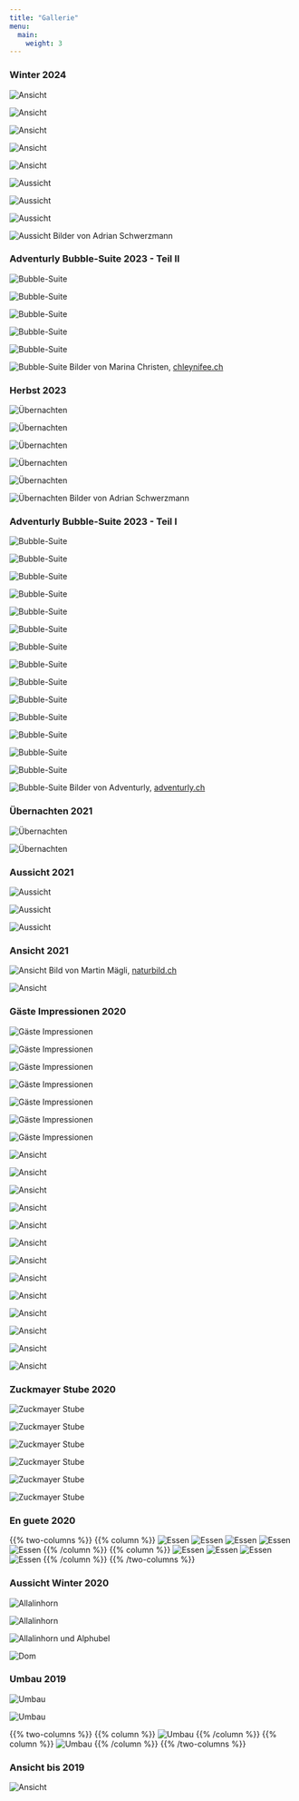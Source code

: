 ```yaml
---
title: "Gallerie"
menu:
  main:
    weight: 3
---
```


<!-- Dateiendung der Bilder muss kleingeschrieben sein: .jpg!!! -->

### Winter 2024
![Ansicht](../images/Alpenblick_Ansicht_Winter_2024_05.jpg "Ansicht")

![Ansicht](../images/Alpenblick_Ansicht_Winter_2024_02.jpg "Ansicht")

![Ansicht](../images/Alpenblick_Ansicht_Winter_2024_03.jpg "Ansicht")

![Ansicht](../images/Alpenblick_Ansicht_Winter_2024_04.jpg "Ansicht")

![Ansicht](../images/Alpenblick_Ansicht_Winter_2024_06.jpg "Ansicht")

![Aussicht](../images/Alpenblick_Aussicht_Almagellerhorn_Winter_2024_02.jpg "Aussicht")

![Aussicht](../images/Alpenblick_Aussicht_Halo_Winter_2024.jpg "Aussicht")

![Aussicht](../images/Alpenblick_Aussicht_Saas_Fee_Winter_2024_01.jpg "Aussicht")

![Aussicht](../images/Alpenblick_Aussicht_Saas_Fee_Winter_2024_03.jpg "Aussicht")
Bilder von Adrian Schwerzmann

### Adventurly Bubble-Suite 2023 - Teil II
![Bubble-Suite](../images/Alpenblick_Bubble-Suite_16.jpg "Bubble-Suite")

![Bubble-Suite](../images/Alpenblick_Bubble-Suite_17.jpg "Bubble-Suite")

![Bubble-Suite](../images/Alpenblick_Bubble-Suite_18.jpg "Bubble-Suite")

![Bubble-Suite](../images/Alpenblick_Bubble-Suite_19.jpg "Bubble-Suite")

![Bubble-Suite](../images/Alpenblick_Bubble-Suite_20.jpg "Bubble-Suite")

![Bubble-Suite](../images/Alpenblick_Bubble-Suite_21.jpg "Bubble-Suite")
Bilder von Marina Christen, <a href="https://www.chleynifee.ch/" target="_blank"> chleynifee.ch</a>

### Herbst 2023
![Übernachten](../images/Alpenblick_Herbst_2023_02.jpg "Übernachten")

![Übernachten](../images/Alpenblick_Herbst_2023_03.jpg "Übernachten")

![Übernachten](../images/Alpenblick_Herbst_2023_04.jpg "Übernachten")

![Übernachten](../images/Alpenblick_Herbst_2023_04.jpg "Übernachten")

![Übernachten](../images/Alpenblick_Herbst_2023_05.jpg "Übernachten")

![Übernachten](../images/Alpenblick_Herbst_2023_06.jpg "Übernachten")
Bilder von Adrian Schwerzmann

### Adventurly Bubble-Suite 2023 - Teil I
![Bubble-Suite](../images/Alpenblick_Bubble-Suite_01.jpg "Bubble-Suite")

![Bubble-Suite](../images/Alpenblick_Bubble-Suite_02.jpg "Bubble-Suite")

![Bubble-Suite](../images/Alpenblick_Bubble-Suite_03.jpg "Bubble-Suite")

![Bubble-Suite](../images/Alpenblick_Bubble-Suite_04.jpg "Bubble-Suite")

![Bubble-Suite](../images/Alpenblick_Bubble-Suite_05.jpg "Bubble-Suite")

![Bubble-Suite](../images/Alpenblick_Bubble-Suite_06.jpg "Bubble-Suite")

![Bubble-Suite](../images/Alpenblick_Bubble-Suite_07.jpg "Bubble-Suite")

![Bubble-Suite](../images/Alpenblick_Bubble-Suite_08.jpg "Bubble-Suite")

![Bubble-Suite](../images/Alpenblick_Bubble-Suite_09.jpg "Bubble-Suite")

![Bubble-Suite](../images/Alpenblick_Bubble-Suite_10.jpg "Bubble-Suite")

![Bubble-Suite](../images/Alpenblick_Bubble-Suite_11.jpg "Bubble-Suite")

![Bubble-Suite](../images/Alpenblick_Bubble-Suite_12.jpg "Bubble-Suite")

![Bubble-Suite](../images/Alpenblick_Bubble-Suite_13.jpg "Bubble-Suite")

![Bubble-Suite](../images/Alpenblick_Bubble-Suite_14.jpg "Bubble-Suite")

![Bubble-Suite](../images/Alpenblick_Bubble-Suite_15.jpg "Bubble-Suite")
Bilder von Adventurly, <a href="https://www.adventurly.ch" target="_blank">adventurly.ch</a>

### Übernachten 2021
![Übernachten](../images/Alpenblick_Uebernachten_01.jpg "Übernachten")

![Übernachten](../images/Alpenblick_Uebernachten_02.jpg "Übernachten")

### Aussicht 2021
![Aussicht](../images/Alpenblick_Aussicht_Panorama.jpg "Aussicht")

![Aussicht](../images/Alpenblick_Abends_01.jpg "Aussicht")

![Aussicht](../images/Alpenblick_Abends_02.jpg "Aussicht")

### Ansicht 2021
![Ansicht](../images/Alpenblick_Ansicht_Heli.jpg "Ansicht")
Bild von Martin Mägli, <a href="https://naturbild.ch/" target="_blank"> naturbild.ch</a>

![Ansicht](../images/Alpenblick_Abends_03.jpg "Ansicht")

### Gäste Impressionen 2020
![Gäste Impressionen](../images/Alpenblick_Gaeste_2020_01.jpg "Gäste Impressionen")

![Gäste Impressionen](../images/Alpenblick_Gaeste_2020_02.jpg "Gäste Impressionen")

![Gäste Impressionen](../images/Alpenblick_Gaeste_2020_03.jpg "Gäste Impressionen")

![Gäste Impressionen](../images/Alpenblick_Gaeste_2020_04.jpg "Gäste Impressionen")

![Gäste Impressionen](../images/Alpenblick_Gaeste_2020_05.jpg "Gäste Impressionen")

![Gäste Impressionen](../images/Alpenblick_Gaeste_2020_06.jpg "Gäste Impressionen")

![Gäste Impressionen](../images/Alpenblick_Gaeste_2020_07.jpg "Gäste Impressionen")

![Ansicht](../images/Alpenblick_Ansicht_16.jpg "Ansicht")

![Ansicht](../images/Alpenblick_Ansicht_17.jpg "Ansicht")

![Ansicht](../images/Alpenblick_Ansicht_14.jpg "Ansicht")

![Ansicht](../images/Alpenblick_Ansicht_10.jpg "Ansicht")

![Ansicht](../images/Alpenblick_Ansicht_09.jpg "Ansicht")

![Ansicht](../images/Alpenblick_Ansicht_11.jpg "Ansicht")

![Ansicht](../images/Alpenblick_Ansicht_19.jpg "Ansicht")

![Ansicht](../images/Alpenblick_Ansicht_12.jpg "Ansicht")

![Ansicht](../images/Alpenblick_Ansicht_18.jpg "Ansicht")

![Ansicht](../images/Alpenblick_Ansicht_03.jpg "Ansicht")

![Ansicht](../images/Alpenblick_Ansicht_04.jpg "Ansicht")

![Ansicht](../images/Alpenblick_Ansicht_05.jpg "Ansicht")

![Ansicht](../images/Alpenblick_Ansicht_13.jpg "Ansicht")

### Zuckmayer Stube 2020
![Zuckmayer Stube](../images/Alpenblick_Innen_08.jpg "Zuckmayer Stube")

![Zuckmayer Stube](../images/Alpenblick_Innen_09.jpg "Zuckmayer Stube")

![Zuckmayer Stube](../images/Alpenblick_Innen_04.jpg "Zuckmayer Stube")

![Zuckmayer Stube](../images/Alpenblick_Innen_05.jpg "Zuckmayer Stube")

![Zuckmayer Stube](../images/Alpenblick_Innen_06.jpg "Zuckmayer Stube")

![Zuckmayer Stube](../images/Alpenblick_Innen_07.jpg "Zuckmayer Stube")

### En guete 2020

{{% two-columns %}}
{{% column %}}
![Essen](../images/Alpenblick_Essen_01.jpg "Essen")
![Essen](../images/Alpenblick_Essen_03.jpg "Essen")
![Essen](../images/Alpenblick_Essen_05.jpg "Essen")
![Essen](../images/Alpenblick_Essen_07.jpg "Essen")
![Essen](../images/Alpenblick_Essen_09.jpg "Essen")
{{% /column %}}
{{% column %}}
![Essen](../images/Alpenblick_Essen_12.jpg "Essen")
![Essen](../images/Alpenblick_Essen_06.jpg "Essen")
![Essen](../images/Alpenblick_Essen_11.jpg "Essen")
![Essen](../images/Alpenblick_Essen_10.jpg "Essen")
{{% /column %}}
{{% /two-columns %}}

### Aussicht Winter 2020
![Allalinhorn](../images/Alpenblick_Aussicht_01_Allalinhorn.jpg "Allalinhorn")

![Allalinhorn](../images/Alpenblick_Aussicht_02_Allalinhorn.jpg "Allalinhorn")

![Allalinhorn und Alphubel](../images/Alpenblick_Aussicht_03_Allalinhorn_und_Alphubel.jpg "Allalinhorn und Alphubel")

![Dom](../images/Alpenblick_Aussicht_04_Dom.jpg "Dom")

### Umbau 2019
![Umbau](../images/Alpenblick_Umbau_03.jpg "Umbau")

![Umbau](../images/Alpenblick_Umbau_04.jpg "Umbau")

{{% two-columns %}}
{{% column %}}
![Umbau](../images/Alpenblick_Umbau_02.jpg "Umbau")
{{% /column %}}
{{% column %}}
![Umbau](../images/Alpenblick_Umbau_05.jpg "Umbau")
{{% /column %}}
{{% /two-columns %}}

### Ansicht bis 2019
![Ansicht](../images/Alpenblick_Ansicht_00.jpg "Ansicht")